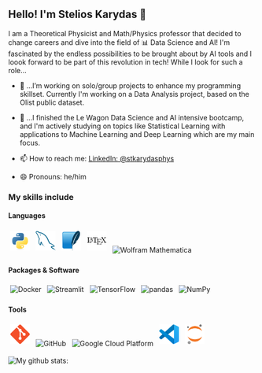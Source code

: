 ## Hello! I'm Stelios Karydas 👋

I am a Theoretical Physicist and Math/Physics professor that decided to change careers and dive into the field of   :bar_chart: Data Science and AI!
I'm fascinated by the endless possibilities to be brought about by AI tools and I loook forward to be part of this revolution in tech!
While I look for such a role...

- 🔭 ...I’m working on solo/group projects to enhance my programming skillset. Currently I'm working on a Data Analysis project, based on the Olist public dataset.
- 🌱 ...I finished the Le Wagon Data Science and AI intensive bootcamp, and I'm actively studying on topics like Statistical Learning with applications to Machine Learning and Deep Learning which are my main focus.
  
- 📫 How to reach me: [LinkedIn: @stkarydasphys](https://www.linkedin.com/in/stkarydasphys)
- 😄 Pronouns: he/him

### My skills include

#### Languages
<p align="left">
	<img title="Python" alt="Python" src="https://raw.githubusercontent.com/devicons/devicon/master/icons/python/python-original.svg" width="40" height="40" style="vertical-align:down; margin:4px"/>
	<img title="MySQL" alt="MySQL" src="https://raw.githubusercontent.com/devicons/devicon/master/icons/mysql/mysql-original.svg" width="40" height="40" style="vertical-align:down; margin:4px"/>
	<img title="SQLite" alt="SQLite" src="https://raw.githubusercontent.com/devicons/devicon/master/icons/sqlite/sqlite-original.svg" width="40" height="40" style="vertical-align:down; margin:4px"/>
	<img title="LaTeX" alt="LaTeX" src="https://raw.githubusercontent.com/devicons/devicon/master/icons/latex/latex-original.svg" width="40" height="40" style="vertical-align:down; margin:4px"/>
	<img title="Wolfram Mathematica" alt="Wolfram Mathematica" src="https://cdn.simpleicons.org/wolfram/BA1200" width="40" height="40" style="vertical-align:down; margin:4px"/>
</p>

#### Packages & Software
<p align="left">
	<img title="Docker" alt="Docker" src="https://cdn.simpleicons.org/docker/2496ED" width="40" height="40" style="vertical-align:down; margin:4px"/>
	<img title="Streamlit" alt="Streamlit" src="https://cdn.simpleicons.org/streamlit/FF4B4B" width="40" height="40" style="vertical-align:down; margin:4px"/>
	<img title="TensorFlow" alt="TensorFlow" src="https://cdn.simpleicons.org/tensorflow/FF6F00" width="40" height="40" style="vertical-align:down; margin:4px"/>
	<img title="pandas" alt="pandas" src="https://cdn.simpleicons.org/pandas/150458" width="40" height="40" style="vertical-align:down; margin:4px"/>
	<img title="NumPy" alt="NumPy" src="https://cdn.simpleicons.org/numpy/013243" width="40" height="40" style="vertical-align:down; margin:4px"/>
</p>

#### Tools
<p align="left">
	<img title="Git" alt="Git" src="https://raw.githubusercontent.com/devicons/devicon/master/icons/git/git-original.svg" width="40" height="40" style="vertical-align:down; margin:4px"/>
	<img title="GitHub" alt="GitHub" src="https://cdn.simpleicons.org/github/181717" width="40" height="40" style="vertical-align:down; margin:4px"/>
	<img title="Google Cloud Platform" alt="Google Cloud Platform" src="https://cdn.simpleicons.org/googlecloud/4285F4" width="40" height="40" style="vertical-align:down; margin:4px"/>
	<img title="VS Code" alt="VS Code" src="https://raw.githubusercontent.com/devicons/devicon/master/icons/vscode/vscode-original.svg" width="40" height="40" style="vertical-align:down; margin:4px"/>
	<img title="Jupyter" alt="Jupyter" src="https://raw.githubusercontent.com/devicons/devicon/master/icons/jupyter/jupyter-original.svg" width="40" height="40" style="vertical-align:down; margin:4px"/>
</p>


![My github stats:](https://github-readme-stats.vercel.app/api?username=stkarydasphys&&show_icons=true&title_color=ffffff&icon_color=bb2acf&text_color=daf7dc&bg_color=151515)
